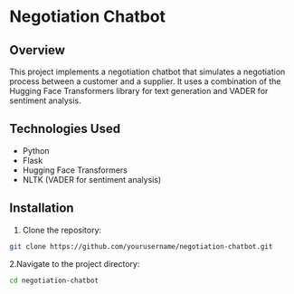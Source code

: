 # Negotiation Chatbot

## Overview
This project implements a negotiation chatbot that simulates a negotiation process between a customer and a supplier. It uses a combination of the Hugging Face Transformers library for text generation and VADER for sentiment analysis.

## Technologies Used
- Python
- Flask
- Hugging Face Transformers
- NLTK (VADER for sentiment analysis)

## Installation

1. Clone the repository:
   
```bash
git clone https://github.com/yourusername/negotiation-chatbot.git
 ```

2.Navigate to the project directory:

```bash
cd negotiation-chatbot
```

